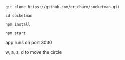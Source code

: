 `git clone https://github.com/ericharm/socketman.git`

`cd socketman`

`npm install`

`npm start`

app runs on port 3030

w, a, s, d to move the circle
